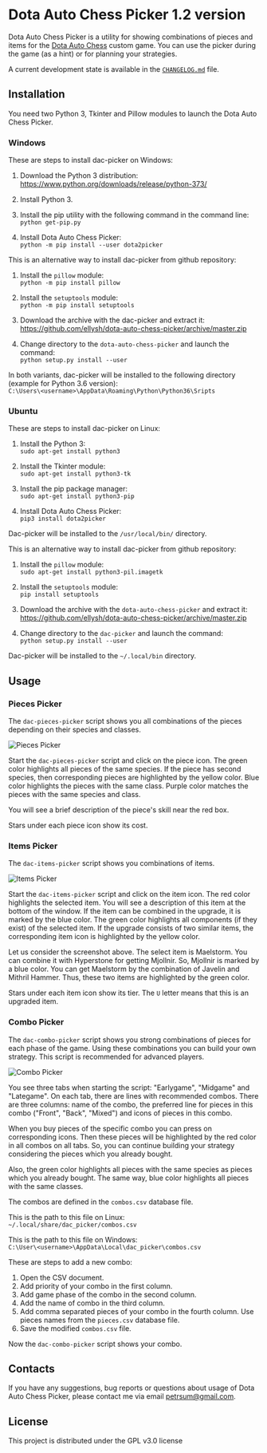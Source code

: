 # Dota Auto Chess Picker 1.2 version

Dota Auto Chess Picker is a utility for showing combinations of pieces and items for the [Dota Auto Chess](https://steamcommunity.com/sharedfiles/filedetails/?id=1613886175) custom game. You can use the picker during the game (as a hint) or for planning your strategies.

A current development state is available in the [`CHANGELOG.md`](CHANGELOG.md) file.

## Installation

You need two Python 3, Tkinter and Pillow modules to launch the Dota Auto Chess Picker.

### Windows

These are steps to install dac-picker on Windows:

1. Download the Python 3 distribution:<br/>
https://www.python.org/downloads/release/python-373/

2. Install Python 3.

3. Install the pip utility with the following command in the command line:<br/>
`python get-pip.py`

4. Install Dota Auto Chess Picker:<br/>
`python -m pip install --user dota2picker`

This is an alternative way to install dac-picker from github repository:

1. Install the `pillow` module:<br/>
`python -m pip install pillow`

2. Install the `setuptools` module:<br/>
`python -m pip install setuptools`

3. Download the archive with the dac-picker and extract it:<br/>
https://github.com/ellysh/dota-auto-chess-picker/archive/master.zip

4. Change directory to the `dota-auto-chess-picker` and launch the command:<br/>
`python setup.py install --user`

In both variants, dac-picker will be installed to the following directory (example for Python 3.6 version):<br/>
`C:\Users\<username>\AppData\Roaming\Python\Python36\Sripts`

### Ubuntu

These are steps to install dac-picker on Linux:

1. Install the Python 3:<br/>
`sudo apt-get install python3`

2. Install the Tkinter module:<br/>
`sudo apt-get install python3-tk`

3. Install the pip package manager:<br/>
`sudo apt-get install python3-pip`

4. Install Dota Auto Chess Picker:<br/>
`pip3 install dota2picker`

Dac-picker will be installed to the `/usr/local/bin/` directory.

This is an alternative way to install dac-picker from github repository:

1. Install the `pillow` module:<br/>
`sudo apt-get install python3-pil.imagetk`

2. Install the `setuptools` module:<br/>
`pip install setuptools`

3. Download the archive with the `dota-auto-chess-picker` and extract it:<br/>
https://github.com/ellysh/dota-auto-chess-picker/archive/master.zip

4. Change directory to the `dac-picker` and launch the command:<br/>
`python setup.py install --user`

Dac-picker will be installed to the `~/.local/bin` directory.

## Usage

### Pieces Picker

The `dac-pieces-picker` script shows you all combinations of the pieces depending on their species and classes.

![Pieces Picker](images/readme/pieces-picker-window.png)

Start the `dac-pieces-picker` script and click on the piece icon. The green color highlights all pieces of the same species. If the piece has second species, then corresponding pieces are highlighted by the yellow color. Blue color highlights the pieces with the same class. Purple color matches the pieces with the same species and class.

You will see a brief description of the piece's skill near the red box.

Stars under each piece icon show its cost.

### Items Picker

The `dac-items-picker` script shows you combinations of items.

![Items Picker](images/readme/items-picker-window.png)

Start the `dac-items-picker` script and click on the item icon. The red color highlights the selected item. You will see a description of this item at the bottom of the window. If the item can be combined in the upgrade, it is marked by the blue color. The green color highlights all components (if they exist) of the selected item. If the upgrade consists of two similar items, the corresponding item icon is highlighted by the yellow color.

Let us consider the screenshot above. The select item is Maelstorm. You can combine it with Hyperstone for getting Mjollnir. So, Mjollnir is marked by a blue color. You can get Maelstorm by the combination of Javelin and Mithril Hammer. Thus, these two items are highlighted by the green color.

Stars under each item icon show its tier. The `U` letter means that this is an upgraded item.

### Combo Picker

The `dac-combo-picker` script shows you strong combinations of pieces for each phase of the game. Using these combinations you can build your own strategy. This script is recommended for advanced players.

![Combo Picker](images/readme/combo-picker-window.png)

You see three tabs when starting the script: "Earlygame", "Midgame" and "Lategame". On each tab, there are lines with recommended combos. There are three columns: name of the combo, the preferred line for pieces in this combo ("Front", "Back", "Mixed") and icons of pieces in this combo.

When you buy pieces of the specific combo you can press on corresponding icons. Then these pieces will be highlighted by the red color in all combos on all tabs. So, you can continue building your strategy considering the pieces which you already bought.

Also, the green color highlights all pieces with the same species as pieces which you already bought. The same way, blue color highlights all pieces with the same classes.

The combos are defined in the `combos.csv` database file.

This is the path to this file on Linux:<br/>
`~/.local/share/dac_picker/combos.csv`

This is the path to this file on Windows:<br/>
`C:\User\<username>\AppData\Local\dac_picker\combos.csv`

These are steps to add a new combo:

1. Open the CSV document.
2. Add priority of your combo in the first column.
3. Add game phase of the combo in the second column.
4. Add the name of combo in the third column.
5. Add comma separated pieces of your combo in the fourth column. Use pieces names from the `pieces.csv` database file.
6. Save the modified `combos.csv` file.

Now the `dac-combo-picker` script shows your combo.

## Contacts

If you have any suggestions, bug reports or questions about usage of Dota Auto Chess Picker, please contact me via email petrsum@gmail.com.

## License

This project is distributed under the GPL v3.0 license
